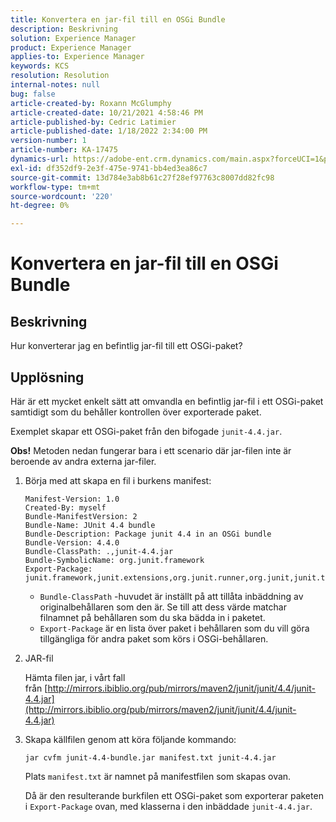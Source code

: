 ```yaml
---
title: Konvertera en jar-fil till en OSGi Bundle
description: Beskrivning
solution: Experience Manager
product: Experience Manager
applies-to: Experience Manager
keywords: KCS
resolution: Resolution
internal-notes: null
bug: false
article-created-by: Roxann McGlumphy
article-created-date: 10/21/2021 4:58:46 PM
article-published-by: Cedric Latimier
article-published-date: 1/18/2022 2:34:00 PM
version-number: 1
article-number: KA-17475
dynamics-url: https://adobe-ent.crm.dynamics.com/main.aspx?forceUCI=1&pagetype=entityrecord&etn=knowledgearticle&id=94505726-9032-ec11-b6e5-000d3a5ba97a
exl-id: df352df9-2e3f-475e-9741-bb4ed3ea86c7
source-git-commit: 13d784e3ab8b61c27f28ef97763c8007dd82fc98
workflow-type: tm+mt
source-wordcount: '220'
ht-degree: 0%

---
```


# Konvertera en jar-fil till en OSGi Bundle

## Beskrivning

Hur konverterar jag en befintlig jar-fil till ett OSGi-paket?

## Upplösning

Här är ett mycket enkelt sätt att omvandla en befintlig jar-fil i ett OSGi-paket samtidigt som du behåller kontrollen över exporterade paket.

Exemplet skapar ett OSGi-paket från den bifogade `junit-4.4.jar`.

**Obs!** Metoden nedan fungerar bara i ett scenario där jar-filen inte är beroende av andra externa jar-filer.

1. Börja med att skapa en fil i burkens manifest:

   ```
   Manifest-Version: 1.0
   Created-By: myself
   Bundle-ManifestVersion: 2
   Bundle-Name: JUnit 4.4 bundle
   Bundle-Description: Package junit 4.4 in an OSGi bundle
   Bundle-Version: 4.4.0
   Bundle-ClassPath: .,junit-4.4.jar
   Bundle-SymbolicName: org.junit.framework
   Export-Package: junit.framework,junit.extensions,org.junit.runner,org.junit,junit.textui
   ```

   - `Bundle-ClassPath` -huvudet är inställt på att tillåta inbäddning av originalbehållaren som den är. Se till att dess värde matchar filnamnet på behållaren som du ska bädda in i paketet.
   - `Export-Package` är en lista över paket i behållaren som du vill göra tillgängliga för andra paket som körs i OSGi-behållaren.

1. JAR-fil

   Hämta filen jar, i vårt fall från [http://mirrors.ibiblio.org/pub/mirrors/maven2/junit/junit/4.4/junit-4.4.jar](http://mirrors.ibiblio.org/pub/mirrors/maven2/junit/junit/4.4/junit-4.4.jar)

1. Skapa källfilen genom att köra följande kommando:

   ```
   jar cvfm junit-4.4-bundle.jar manifest.txt junit-4.4.jar
   ```

   Plats `manifest.txt` är namnet på manifestfilen som skapas ovan.

   Då är den resulterande burkfilen ett OSGi-paket som exporterar paketen i `Export-Package` ovan, med klasserna i den inbäddade `junit-4.4.jar`.
